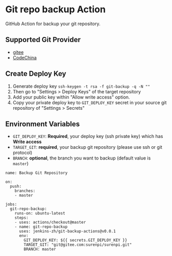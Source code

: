# Git repo backup Action

GitHub Action for backup your git repository.

## Supported Git Provider

* [gitee](https://gitee.com)
* [CodeChina](https://codechina.csdn.net/)

## Create Deploy Key

1. Generate deploy key `ssh-keygen -t rsa -f git-backup -q -N ""`
2. Then go to "Settings > Deploy Keys" of the target repository
3. Add your public key within "Allow write access" option.
4. Copy your private deploy key to `GIT_DEPLOY_KEY` secret in your source git repository of "Settings > Secrets"

## Environment Variables

- `GIT_DEPLOY_KEY`: **Required**, your deploy key (ssh private key) which has **Write access**
- `TARGET_GIT`: **required**, your backup git repository (please use ssh or git protocol)
- `BRANCH`: **optional**, the branch you want to backup (default value is `master`)

```
name: Backup Git Repository

on:
  push:
    branches:
    - master

jobs:
  git-repo-backup:
    runs-on: ubuntu-latest
    steps:
    - uses: actions/checkout@master
    - name: git-repo-backup
      uses: jenkins-zh/git-backup-actions@v0.0.1
      env:
        GIT_DEPLOY_KEY: ${{ secrets.GIT_DEPLOY_KEY }}
        TARGET_GIT: "git@gitee.com:surenpi/surenpi.git"
        BRANCH: master
```
